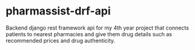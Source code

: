 # pharmassist-drf-api
Backend django rest framework api for my 4th year project that connects patients to nearest pharmacies and give them drug details such as recommended prices and drug authenticity.
